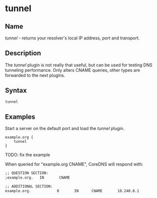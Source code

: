 # tunnel

## Name

*tunnel* - returns your resolver's local IP address, port and transport.

## Description

The *tunnel* plugin is not really that useful, but can be used for testing DNS tunneling performance.
Only alters CNAME queries, other types are forwarded to the next plugins.

## Syntax

~~~ txt
tunnel
~~~

## Examples

Start a server on the default port and load the *tunnel* plugin.

~~~ corefile
example.org {
    tunnel
}
~~~

TODO: fix the example

When queried for "example.org CNAME", CoreDNS will respond with:

~~~ txt
;; QUESTION SECTION:
;example.org.   IN       CNAME

;; ADDITIONAL SECTION:
example.org.            0       IN      CNAME       10.240.0.1
~~~
